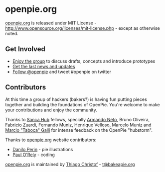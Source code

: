 # openpie.org

[openpie.org](http://openpie.org) is released under MIT License - http://www.opensource.org/licenses/mit-license.php - except as otherwise noted.

## Get Involved

* [Enjoy the group](https://groups.google.com/d/forum/openpie?hl=en) to discuss drafts, concepts and introduce prototypes
* [Get the last news and updates](http://log.openpie.org/)
* [Follow @openpie](http://twitter.com/openpie) and tweet #openpie on twitter

## Contributors

At this time a group of hackers (bakers?) is having fun putting pieces together and building the foundations of OpenPie. You're welcome to make your contributions and enjoy the community.

Thanks to [Sanca Hub](http://sancahub.com.br) fellows, specially [Armando Neto](https://github.com/netoarmando), Bruno Oliveira, [Fabricio Zuardi](https://github.com/fczuardi), Fernando Muniz, Henrique Velloso, Marcelo Muniz and [Marcio "Taboca" Galli](https://github.com/taboca) for intense feedback on the OpenPie "hubstorm".

Thanks to [openpie.org](http://openpie.org) website contributors:

* [Danilo Perin](mailto:danperin@hotmail.com) - pie illustrations
* [Paul O'Rely](http://orely.me) - coding

[openpie.org](http://openpie.org) is maintained by [Thiago Christof](http://bakeapie.org) - [t@bakeapie.org](mailto:t@bakeapie.org)
